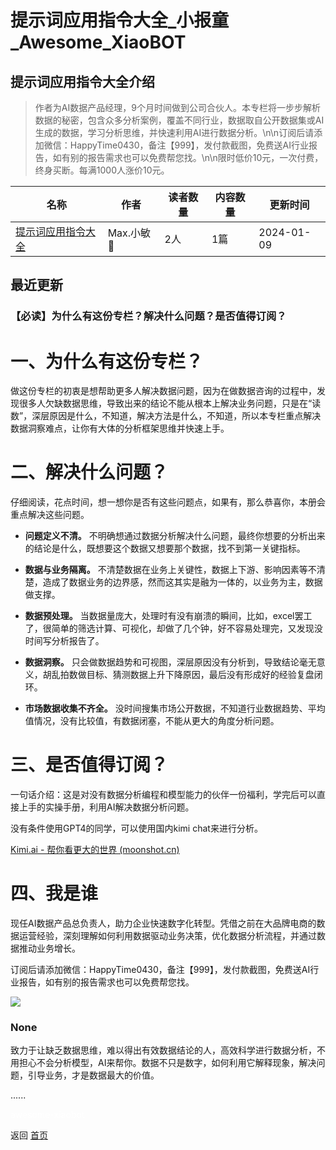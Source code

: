 # 提示词应用指令大全_小报童_Awesome_XiaoBOT

## 提示词应用指令大全介绍
> 作者为AI数据产品经理，9个月时间做到公司合伙人。本专栏将一步步解析数据的秘密，包含众多分析案例，覆盖不同行业，数据取自公开数据集或AI生成的数据，学习分析思维，并快速利用AI进行数据分析。\n\n订阅后请添加微信：HappyTime0430，备注【999】，发付款截图，免费送AI行业报告，如有别的报告需求也可以免费帮您找。\n\n限时低价10元，一次付费，终身买断。每满1000人涨价10元。  
  


|名称|作者|读者数量|内容数量|更新时间|
|---|---|---|---|---|
|[提示词应用指令大全](https://xiaobot.net/p/HappyTime0430?refer=0b133df9-27dc-423b-8101-639049001c13)|Max.小敏💫|2人|1篇|2024-01-09|

## 最近更新
### 【必读】为什么有这份专栏？解决什么问题？是否值得订阅？

# **一、为什么有这份专栏？**

做这份专栏的初衷是想帮助更多人解决数据问题，因为在做数据咨询的过程中，发现很多人欠缺数据思维，导致出来的结论不能从根本上解决业务问题，只是在“读数”，深层原因是什么，不知道，解决方法是什么，不知道，所以本专栏重点解决数据洞察难点，让你有大体的分析框架思维并快速上手。

# **二、解决什么问题？**

仔细阅读，花点时间，想一想你是否有这些问题点，如果有，那么恭喜你，本册会重点解决这些问题。

  * **问题定义不清。** 不明确想通过数据分析解决什么问题，最终你想要的分析出来的结论是什么，既想要这个数据又想要那个数据，找不到第一关键指标。

  * **数据与业务隔离。** 不清楚数据在业务上关键性，数据上下游、影响因素等不清楚，造成了数据业务的边界感，然而这其实是融为一体的，以业务为主，数据做支撑。

  * **数据预处理。** 当数据量庞大，处理时有没有崩溃的瞬间，比如，excel罢工了，很简单的筛选计算、可视化，却做了几个钟，好不容易处理完，又发现没时间写分析报告了。

  * **数据洞察。** 只会做数据趋势和可视图，深层原因没有分析到，导致结论毫无意义，胡乱拍数做目标、猜测数据上升下降原因，最后没有形成好的经验复盘闭环。

  * **市场数据收集不齐全。** 没时间搜集市场公开数据，不知道行业数据趋势、平均值情况，没有比较值，有数据闭塞，不能从更大的角度分析问题。

# 三、是否值得订阅？

一句话介绍：这是对没有数据分析编程和模型能力的伙伴一份福利，学完后可以直接上手的实操手册，利用AI解决数据分析问题。

没有条件使用GPT4的同学，可以使用国内kimi chat来进行分析。

[Kimi.ai - 帮你看更大的世界 (moonshot.cn)](https://kimi.moonshot.cn/)

# 四、我是谁

现任AI数据产品总负责人，助力企业快速数字化转型。凭借之前在大品牌电商的数据运营经验，深刻理解如何利用数据驱动业务决策，优化数据分析流程，并通过数据推动业务增长。

订阅后请添加微信：HappyTime0430，备注【999】，发付款截图，免费送AI行业报告，如有别的报告需求也可以免费帮您找。

![](https://static.xiaobot.net/file/2024-01-10/460343/7a6d8be7a31dc73ae6f55ba6c7ff94fc.jpeg)

### None

致力于让缺乏数据思维，难以得出有效数据结论的人，高效科学进行数据分析，不用担心不会分析模型，AI来帮你。数据不只是数字，如何利用它解释现象，解决问题，引导业务，才是数据最大的价值。

......


<a href="https://github.com/Reno9527/awesome-xiaobot" style="color: white; text-decoration: none;">awesome-xiaobot</a>

返回 [首页](../README.md)
